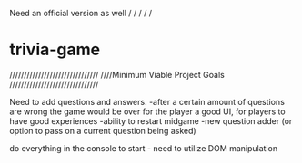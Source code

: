 Need an official version as well
/
/
/
/
/

# trivia-game

///////////////////////////////
////Minimum Viable Project Goals
///////////////////////////////

Need to add questions and answers.
-after a certain amount of questions are wrong the game would be over for the player
a good UI, for players to have good experiences
-ability to restart midgame
-new question adder (or option to pass on a current question being asked)

do everything in the console to start - need to utilize DOM manipulation
